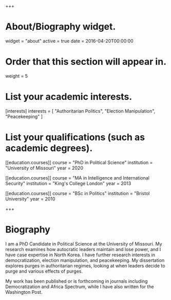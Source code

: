 +++
# About/Biography widget.
widget = "about"
active = true
date = 2016-04-20T00:00:00

# Order that this section will appear in.
weight = 5

# List your academic interests.
[interests]
  interests = [
    "Authoritarian Politics",
    "Election Manipulation",
    "Peacekeeping"
  ]

# List your qualifications (such as academic degrees).
[[education.courses]]
  course = "PhD in Political Science"
  institution = "University of Missouri"
  year = 2020

[[education.courses]]
  course = "MA in Intelligence and International Security"
  institution = "King's College London"
  year = 2013

[[education.courses]]
  course = "BSc in Politics"
  institution = "Bristol University"
  year = 2010
 
+++

# Biography

I am a PhD Candidate in Political Science at the University of Missouri. My research examines how autocratic leaders maintain and lose power, and I have case expertise in North Korea. I have further research interests in democratization, election manipulation, and peacekeeping. My dissertation explores purges in authoritarian regimes, looking at when leaders decide to purge and various effects of purges.

My work has been published or is forthcoming in journals including Democratization and Africa Spectrum, while I have also written for the Washington Post. 
